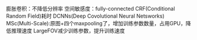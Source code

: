 膨胀卷积：不降低分辨率
空间敏感度：fully-connected CRF(Conditional Random Field)耗时
DCNNs(Deep Covolutional Neural Netsworks)
MSc(Multi-Scale):原图+四个maxpooling了，增加训练参数数量，占用GPU，降低推理速度
LargeFOV减少训练参数，提升训练速度